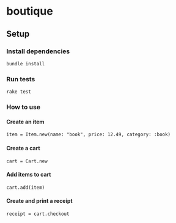 # boutique

## Setup

### Install dependencies

`bundle install`

### Run tests

`rake test`

### How to use
#### Create an item

`item = Item.new(name: "book", price: 12.49, category: :book)`

#### Create a cart

`cart = Cart.new`

#### Add items to cart

`cart.add(item)`

#### Create and print a receipt

`receipt = cart.checkout`
